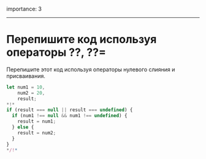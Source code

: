 importance: 3

---

# Перепишите код используя операторы ??, ??=

Перепишите этот код используя операторы нулевого слияния и присваивания.

```js
let num1 = 10,
    num2 = 20,
    result;
*!*
if (result === null || result === undefined) {
  if (num1 !== null && num1 !== undefined) {
    result = num1;
  } else {
    result = num2;
  }
}
*/!*
```